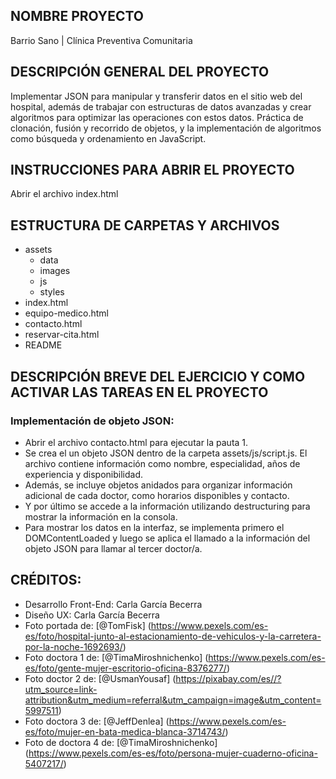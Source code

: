 ## NOMBRE PROYECTO 
Barrio Sano | Clínica Preventiva Comunitaria

## DESCRIPCIÓN GENERAL DEL PROYECTO
Implementar JSON para manipular y transferir datos en el sitio web del hospital, además de trabajar con estructuras de datos avanzadas y crear algoritmos para optimizar las operaciones con estos datos. Práctica de clonación, fusión y recorrido de objetos, y la implementación de algoritmos como búsqueda y ordenamiento en JavaScript.


## INSTRUCCIONES PARA ABRIR EL PROYECTO
Abrir el archivo index.html

## ESTRUCTURA DE CARPETAS Y ARCHIVOS
- assets
    - data
    - images
    - js
    - styles
- index.html
- equipo-medico.html
- contacto.html
- reservar-cita.html
- README

## DESCRIPCIÓN BREVE DEL EJERCICIO Y COMO ACTIVAR LAS TAREAS EN EL PROYECTO

### Implementación de objeto JSON: 

- Abrir el archivo contacto.html para ejecutar la pauta 1.
- Se crea el un objeto JSON dentro de la carpeta assets/js/script.js. El archivo contiene información como nombre, especialidad, años de experiencia y disponibilidad. 
- Además, se incluye objetos anidados para organizar información adicional de cada doctor, como horarios disponibles y contacto. 
- Y por último se accede a la información utilizando destructuring para mostrar la información en la consola.
- Para mostrar los datos en la interfaz, se implementa primero el DOMContentLoaded y luego se aplica el llamado a la información del objeto JSON para llamar al tercer doctor/a.


## CRÉDITOS:

- Desarrollo Front-End: Carla García Becerra
- Diseño UX: Carla García Becerra
- Foto portada de: [@TomFisk] (https://www.pexels.com/es-es/foto/hospital-junto-al-estacionamiento-de-vehiculos-y-la-carretera-por-la-noche-1692693/)
- Foto doctora 1 de: [@TimaMiroshnichenko] (https://www.pexels.com/es-es/foto/gente-mujer-escritorio-oficina-8376277/)
- Foto doctor 2 de: [@UsmanYousaf] (https://pixabay.com/es//?utm_source=link-attribution&utm_medium=referral&utm_campaign=image&utm_content=5997511)
- Foto doctora 3 de: [@JeffDenlea] (https://www.pexels.com/es-es/foto/mujer-en-bata-medica-blanca-3714743/)
- Foto de doctora 4 de: [@TimaMiroshnichenko] (https://www.pexels.com/es-es/foto/persona-mujer-cuaderno-oficina-5407217/)
